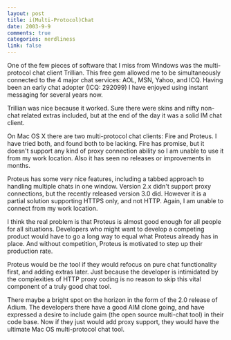 ```yaml
--- 
layout: post
title: i(Multi-Protocol)Chat
date: 2003-9-9
comments: true
categories: nerdliness
link: false
---
```

One of the few pieces of software that I miss from Windows was the multi-protocol chat client Trillian. This free gem allowed me to be simultaneously connected to the 4 major chat services: AOL, MSN, Yahoo, and ICQ. Having been an early chat adopter (ICQ: 292099) I have enjoyed using instant messaging for several years now.

Trillian was nice because it worked. Sure there were skins and nifty non-chat related extras included, but at the end of the day it was a solid IM chat client.

On Mac OS X there are two multi-protocol chat clients: Fire and Proteus. I have tried both, and found both to be lacking. Fire has promise, but it doesn't support any kind of proxy connection ability so I am unable to use it from my work location. Also it has seen no releases or improvements in months.

Proteus has some very nice features, including a tabbed approach to handling multiple chats in one window. Version 2.x didn't support proxy connections, but the recently released version 3.0 did. However it is a partial solution supporting HTTPS only, and not HTTP. Again, I am unable to connect from my work location.

I think the real problem is that Proteus is almost good enough for all people for all situations. Developers who might want to develop a competing product would have to go a long way to equal what Proteus already has in place. And without competition, Proteus is motivated to step up their production rate.

Proteus would be <i>the</i> tool if they would refocus on pure chat functionality first, and adding extras later. Just because the developer is intimidated by the complexities of HTTP proxy coding is no reason to skip this vital component of a truly good chat tool.

There maybe a bright spot on the horizon in the form of the 2.0 release of Adium. The developers there have a good AIM clone going, and have expressed a desire to include gaim (the open source multi-chat tool) in their code base. Now if they just would add proxy support, they would have the ultimate Mac OS multi-protocol chat tool.
